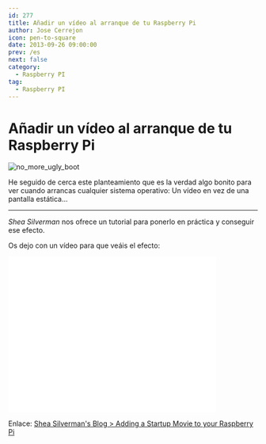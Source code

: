 ```yaml
---
id: 277
title: Añadir un vídeo al arranque de tu Raspberry Pi
author: Jose Cerrejon
icon: pen-to-square
date: 2013-09-26 09:00:00
prev: /es
next: false
category:
  - Raspberry PI
tag:
  - Raspberry PI
---
```


# Añadir un vídeo al arranque de tu Raspberry Pi

![no_more_ugly_boot](/images/no_more_ugly_boot.jpg)

He seguido de cerca este planteamiento que es la verdad algo bonito para ver cuando arrancas cualquier sistema operativo: Un vídeo en vez de una pantalla estática...

- - -
*Shea Silverman* nos ofrece un tutorial para ponerlo en práctica y conseguir ese efecto. 

Os dejo con un vídeo para que veáis el efecto:

<iframe width="420" height="315" src="//www.youtube.com/embed/NSyejmdZEh8" frameborder="0" allowfullscreen></iframe>

Enlace: [Shea Silverman's Blog > Adding a Startup Movie to your Raspberry Pi](http://blog.sheasilverman.com/2013/09/adding-a-startup-movie-to-your-raspberry-pi/)